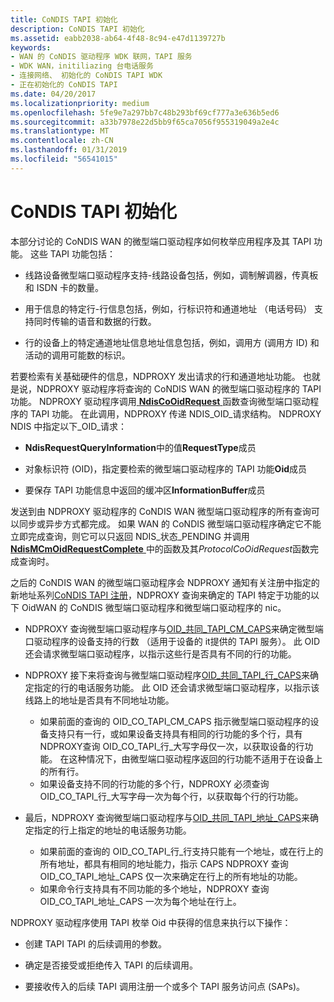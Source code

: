 ```yaml
---
title: CoNDIS TAPI 初始化
description: CoNDIS TAPI 初始化
ms.assetid: eabb2038-ab64-4f48-8c94-e47d1139727b
keywords:
- WAN 的 CoNDIS 驱动程序 WDK 联网，TAPI 服务
- WDK WAN，initiliazing 台电话服务
- 连接网络、 初始化的 CoNDIS TAPI WDK
- 正在初始化的 CoNDIS TAPI
ms.date: 04/20/2017
ms.localizationpriority: medium
ms.openlocfilehash: 5fe9e7a297bb7c48b293bf69cf777a3e636b5ed6
ms.sourcegitcommit: a33b7978e22d5bb9f65ca7056f955319049a2e4c
ms.translationtype: MT
ms.contentlocale: zh-CN
ms.lasthandoff: 01/31/2019
ms.locfileid: "56541015"
---
```

# <a name="condis-tapi-initialization"></a>CoNDIS TAPI 初始化





本部分讨论的 CoNDIS WAN 的微型端口驱动程序如何枚举应用程序及其 TAPI 功能。 这些 TAPI 功能包括：

-   线路设备微型端口驱动程序支持-线路设备包括，例如，调制解调器，传真板和 ISDN 卡的数量。

-   用于信息的特定行-行信息包括，例如，行标识符和通道地址 （电话号码） 支持同时传输的语音和数据的行数。

-   行的设备上的特定通道地址信息地址信息包括，例如，调用方 (调用方 ID) 和活动的调用可能数的标识。

若要检索有关基础硬件的信息，NDPROXY 发出请求的行和通道地址功能。 也就是说，NDPROXY 驱动程序将查询的 CoNDIS WAN 的微型端口驱动程序的 TAPI 功能。 NDPROXY 驱动程序调用[ **NdisCoOidRequest** ](https://msdn.microsoft.com/library/windows/hardware/ff561711)函数查询微型端口驱动程序的 TAPI 功能。 在此调用，NDPROXY 传递 NDIS\_OID\_请求结构。 NDPROXY NDIS 中指定以下\_OID\_请求：

-   **NdisRequestQueryInformation**中的值**RequestType**成员

-   对象标识符 (OID)，指定要检索的微型端口驱动程序的 TAPI 功能**Oid**成员

-   要保存 TAPI 功能信息中返回的缓冲区**InformationBuffer**成员

发送到由 NDPROXY 驱动程序的 CoNDIS WAN 微型端口驱动程序的所有查询可以同步或异步方式都完成。 如果 WAN 的 CoNDIS 微型端口驱动程序确定它不能立即完成查询，则它可以只返回 NDIS\_状态\_PENDING 并调用[ **NdisMCmOidRequestComplete** ](https://msdn.microsoft.com/library/windows/hardware/ff563551)中的函数及其*ProtocolCoOidRequest*函数完成查询时。

之后的 CoNDIS WAN 的微型端口驱动程序会 NDPROXY 通知有关注册中指定的新地址系列[CoNDIS TAPI 注册](condis-tapi-registration.md)，NDPROXY 查询来确定的 TAPI 特定于功能的以下 OidWAN 的 CoNDIS 微型端口驱动程序和微型端口驱动程序的 nic。

-   NDPROXY 查询微型端口驱动程序与[OID\_共同\_TAPI\_CM\_CAPS](https://msdn.microsoft.com/library/windows/hardware/ff569096)来确定微型端口驱动程序的设备支持的行数 （适用于设备的 it提供的 TAPI 服务）。 此 OID 还会请求微型端口驱动程序，以指示这些行是否具有不同的行的功能。

-   NDPROXY 接下来将查询与微型端口驱动程序[OID\_共同\_TAPI\_行\_CAPS](https://msdn.microsoft.com/library/windows/hardware/ff569098)来确定指定的行的电话服务功能。 此 OID 还会请求微型端口驱动程序，以指示该线路上的地址是否具有不同地址功能。
    -   如果前面的查询的 OID\_CO\_TAPI\_CM\_CAPS 指示微型端口驱动程序的设备支持只有一行，或如果设备支持具有相同的行功能的多个行，具有 NDPROXY查询 OID\_CO\_TAPI\_行\_大写字母仅一次，以获取设备的行功能。 在这种情况下，由微型端口驱动程序返回的行功能不适用于在设备上的所有行。
    -   如果设备支持不同的行功能的多个行，NDPROXY 必须查询 OID\_CO\_TAPI\_行\_大写字母一次为每个行，以获取每个行的行功能。
-   最后，NDPROXY 查询微型端口驱动程序与[OID\_共同\_TAPI\_地址\_CAPS](https://msdn.microsoft.com/library/windows/hardware/ff569095)来确定指定的行上指定的地址的电话服务功能。
    -   如果前面的查询的 OID\_CO\_TAPI\_行\_行支持只能有一个地址，或在行上的所有地址，都具有相同的地址能力，指示 CAPS NDPROXY 查询 OID\_CO\_TAPI\_地址\_CAPS 仅一次来确定在行上的所有地址的功能。
    -   如果命令行支持具有不同功能的多个地址，NDPROXY 查询 OID\_CO\_TAPI\_地址\_CAPS 一次为每个地址在行上。

NDPROXY 驱动程序使用 TAPI 枚举 Oid 中获得的信息来执行以下操作：

-   创建 TAPI TAPI 的后续调用的参数。

-   确定是否接受或拒绝传入 TAPI 的后续调用。

-   要接收传入的后续 TAPI 调用注册一个或多个 TAPI 服务访问点 (SAPs)。

 

 





